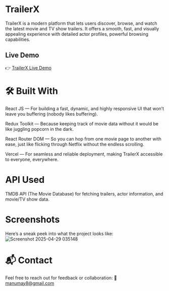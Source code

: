 # TrailerX

TrailerX is a modern platform that lets users discover, browse, and watch the latest movie and TV show trailers. It offers a smooth, fast, and visually appealing experience with detailed actor profiles, powerful browsing capabilities.

## Live Demo
👉 [TrailerX Live Demo](https://trailer-x-manumaay-mishras-projects.vercel.app/)

 # 🛠️ Built With
React JS — For building a fast, dynamic, and highly responsive UI that won’t leave you buffering (nobody likes buffering).

Redux Toolkit — Because keeping track of movie data without it would be like juggling popcorn in the dark.

React Router DOM — So you can hop from one movie page to another with ease, just like flicking through Netflix without the endless scrolling.

Vercel — For seamless and reliable deployment, making TrailerX accessible to everyone, everywhere.

# API Used
TMDB API (The Movie Database) for fetching trailers, actor information, and movie/TV show data.

# Screenshots
Here’s a sneak peek into what the project looks like:
![Screenshot 2025-04-29 035148](https://github.com/user-attachments/assets/9ae6355b-f762-487a-8033-1f0a81e94747)


# 📬 Contact
Feel free to reach out for feedback or collaboration:
📧 manumay8@gmail.com
